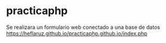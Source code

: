 # practicaphp
Se realizara un formulario web conectado a una base de datos
https://heflaruz.github.io/practicaphp.github.io/index.php

